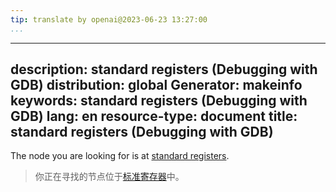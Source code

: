 ```yaml
---
tip: translate by openai@2023-06-23 13:27:00
...
```

---
description: standard registers (Debugging with GDB)
distribution: global
Generator: makeinfo
keywords: standard registers (Debugging with GDB)
lang: en
resource-type: document
title: standard registers (Debugging with GDB)
----------------------------------------------

The node you are looking for is at [standard registers](Registers.html#standard-registers).

> 你正在寻找的节点位于[标准寄存器](Registers.html#standard-registers)中。
